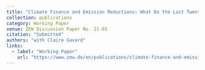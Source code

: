 ```yaml
---
title: "Climate Finance and Emission Reductions: What Do the Last Twenty Years Tell Us?"
collection: publications
category: Working Paper
venue: ZEW Discussion Paper No. 21-01
citation: "Submitted"
authors: "with Claire Gavard"
links:
  - label: "Working Paper"
    url: "https://www.zew.de/en/publications/climate-finance-and-emission-reductions-what-do-the-last-twenty-years-tell-us"
---
```



